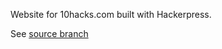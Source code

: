 Website for 10hacks.com built with Hackerpress.

See [source branch](https://github.com/10hacks/10hacks.github.io/tree/source)
